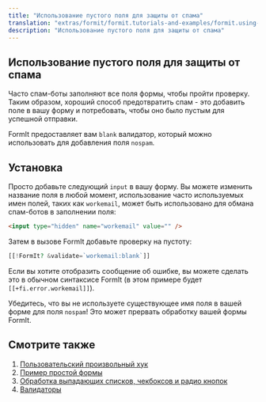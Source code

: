 ```yaml
---
title: "Использование пустого поля для защиты от спама"
translation: "extras/formit/formit.tutorials-and-examples/formit.using-a-blank-nospam-field"
description: "Использование пустого поля для защиты от спама"
---
```


## Использование пустого поля для защиты от спама

Часто спам-боты заполняют все поля формы, чтобы пройти проверку. Таким образом, хороший способ предотвратить спам - это добавить поле в вашу форму и потребовать, чтобы оно было пустым для успешной отправки.

FormIt предоставляет вам `blank` валидатор, который можно использовать для добавления поля `nospam`.

## Установка

Просто добавьте следующий `input` в вашу форму. Вы можете изменить название поля в любой момент, использование часто используемых имен полей, таких как `workemail`, может быть использовано для обмана спам-ботов в заполнении поля:

```html
<input type="hidden" name="workemail" value="" />
```

Затем в вызове FormIt добавьте проверку на пустоту:

```php
[[!FormIt? &validate=`workemail:blank`]]
```

Если вы хотите отобразить сообщение об ошибке, вы можете сделать это в обычном синтаксисе FormIt (в этом примере будет `[[+fi.error.workemail]]`).

Убедитесь, что вы не используете существующее имя поля в вашей форме для поля `nospam`! Это может прервать обработку вашей формы FormIt.

## Смотрите также

1. [Пользовательский произвольный хук](extras/formit/formit.tutorials-and-examples/examples.custom-hook)
2. [Пример простой формы](extras/formit/formit.tutorials-and-examples/examples.simple-contact-page)
3. [Обработка выпадающих списков, чекбоксов и радио кнопок](extras/formit/formit.tutorials-and-examples/handling-selects,-checkboxes-and-radios "Обработка выпадающих списков, чекбоксов и радио кнопок")
4. [Валидаторы](extras/formit/formit.validators "Валидаторы")
